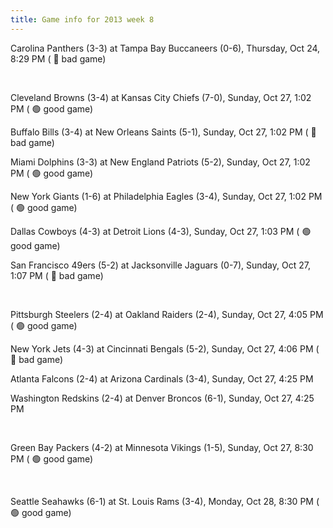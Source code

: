 ```yaml
---
title: Game info for 2013 week 8
---
```

Carolina Panthers (3-3) at Tampa Bay Buccaneers (0-6), Thursday, Oct 24, 8:29 PM (	:red_circle: bad game)


<br/>

Cleveland Browns (3-4) at Kansas City Chiefs (7-0), Sunday, Oct 27, 1:02 PM (	:green_circle: good game)

Buffalo Bills (3-4) at New Orleans Saints (5-1), Sunday, Oct 27, 1:02 PM (	:red_circle: bad game)

Miami Dolphins (3-3) at New England Patriots (5-2), Sunday, Oct 27, 1:02 PM (	:green_circle: good game)

New York Giants (1-6) at Philadelphia Eagles (3-4), Sunday, Oct 27, 1:02 PM (	:green_circle: good game)

Dallas Cowboys (4-3) at Detroit Lions (4-3), Sunday, Oct 27, 1:03 PM (	:green_circle: good game)

San Francisco 49ers (5-2) at Jacksonville Jaguars (0-7), Sunday, Oct 27, 1:07 PM (	:red_circle: bad game)


<br/>

Pittsburgh Steelers (2-4) at Oakland Raiders (2-4), Sunday, Oct 27, 4:05 PM (	:green_circle: good game)

New York Jets (4-3) at Cincinnati Bengals (5-2), Sunday, Oct 27, 4:06 PM (	:red_circle: bad game)

Atlanta Falcons (2-4) at Arizona Cardinals (3-4), Sunday, Oct 27, 4:25 PM

Washington Redskins (2-4) at Denver Broncos (6-1), Sunday, Oct 27, 4:25 PM


<br/>

Green Bay Packers (4-2) at Minnesota Vikings (1-5), Sunday, Oct 27, 8:30 PM (	:green_circle: good game)


<br/>

Seattle Seahawks (6-1) at St. Louis Rams (3-4), Monday, Oct 28, 8:30 PM (	:green_circle: good game)

